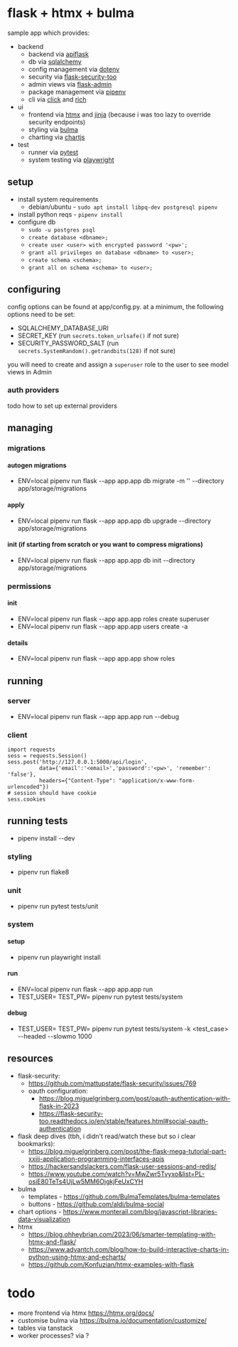 # flask + htmx + bulma

sample app which provides:
- backend
  - backend via [apiflask](https://github.com/apiflask/apiflask)
  - db via [sqlalchemy](https://github.com/sqlalchemy/sqlalchemy)
  - config management via [dotenv](https://github.com/theskumar/python-dotenv)
  - security via [flask-security-too](https://github.com/Flask-Middleware/flask-security)
  - admin views via [flask-admin](https://github.com/flask-admin/flask-admin)
  - package management via [pipenv](https://github.com/pypa/pipenv)
  - cli via [click](https://github.com/pallets/click) and [rich](https://github.com/Textualize/rich)
- ui
  - frontend via [htmx](https://github.com/bigskysoftware/htmx) and [jinja](https://github.com/pallets/jinja) (because i was too lazy to override security endpoints)
  - styling via [bulma](https://github.com/jgthms/bulma)
  - charting via [chartjs](https://www.chartjs.org/)
- test
  - runner via [pytest](https://github.com/pytest-dev/pytest)
  - system testing via [playwright](https://github.com/microsoft/playwright)

## setup

- install system requirements
  - debian/ubuntu - `sudo apt install libpq-dev postgresql pipenv`
- install python reqs - `pipenv install`
- configure db
  - `sudo -u postgres psql`
  - `create database <dbname>;`
  - `create user <user> with encrypted password '<pw>';`
  - `grant all privileges on database <dbname> to <user>;`
  - `create schema <schema>;`
  - `grant all on schema <schema> to <user>;`

## configuring

config options can be found at app/config.py. at a minimum, the following options need to be set:
- SQLALCHEMY_DATABASE_URI
- SECRET_KEY (run `secrets.token_urlsafe()` if not sure)
- SECURITY_PASSWORD_SALT (run `secrets.SystemRandom().getrandbits(128)` if not sure)

you will need to create and assign a `superuser` role to the user to see model views in Admin

### auth providers

todo how to set up external providers

## managing

### migrations

#### autogen migrations

- ENV=local pipenv run flask --app app.app db migrate -m '<description>' --directory app/storage/migrations

#### apply

- ENV=local pipenv run flask --app app.app db upgrade --directory app/storage/migrations

#### init (if starting from scratch or you want to compress migrations)

- ENV=local pipenv run flask --app app.app db init --directory app/storage/migrations

### permissions

#### init

- ENV=local pipenv run flask --app app.app roles create superuser
- ENV=local pipenv run flask --app app.app users create <email> -a

#### details

- ENV=local pipenv run flask --app app.app show roles

## running

### server

- ENV=local pipenv run flask --app app.app run --debug

### client

    import requests
    sess = requests.Session()
    sess.post('http://127.0.0.1:5000/api/login',
              data={'email':'<email>','password':'<pw>', 'remember': 'false'},
              headers={"Content-Type": "application/x-www-form-urlencoded"})
    # session should have cookie
    sess.cookies

## running tests

- pipenv install --dev

### styling

- pipenv run flake8

### unit

- pipenv run pytest tests/unit

### system

#### setup

- pipenv run playwright install

#### run

- ENV=local pipenv run flask --app app.app run
- TEST_USER=<user> TEST_PW=<pw> pipenv run pytest tests/system

#### debug

- TEST_USER=<user> TEST_PW=<pw> pipenv run pytest tests/system -k <test_case> --headed --slowmo 1000

## resources

- flask-security:
  - https://github.com/mattupstate/flask-security/issues/769
  - oauth configuration:
    - https://blog.miguelgrinberg.com/post/oauth-authentication-with-flask-in-2023
    - https://flask-security-too.readthedocs.io/en/stable/features.html#social-oauth-authentication
- flask deep dives (tbh, i didn't read/watch these but so i clear bookmarks):
  - https://blog.miguelgrinberg.com/post/the-flask-mega-tutorial-part-xxiii-application-programming-interfaces-apis
  - https://hackersandslackers.com/flask-user-sessions-and-redis/
  - https://www.youtube.com/watch?v=MwZwr5Tvyxo&list=PL-osiE80TeTs4UjLw5MM6OjgkjFeUxCYH
- bulma
  - templates - https://github.com/BulmaTemplates/bulma-templates
  - buttons - https://github.com/aldi/bulma-social
- chart options - https://www.monterail.com/blog/javascript-libraries-data-visualization
- htmx
  - https://blog.ohheybrian.com/2023/06/smarter-templating-with-htmx-and-flask/
  - https://www.advantch.com/blog/how-to-build-interactive-charts-in-python-using-htmx-and-echarts/
  - https://github.com/Konfuzian/htmx-examples-with-flask

# todo
- more frontend via htmx https://htmx.org/docs/
- customise bulma via https://bulma.io/documentation/customize/
- tables via tanstack
- worker processes? via ?
